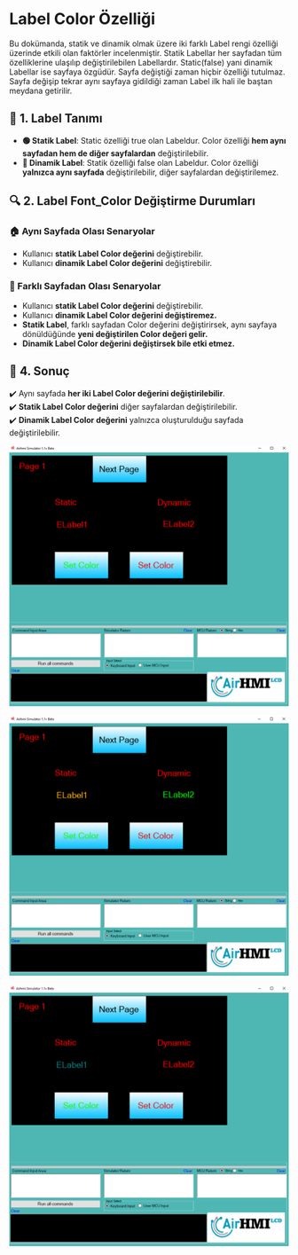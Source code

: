 # Label Color Özelliği

Bu dokümanda, statik ve dinamik olmak üzere iki farklı Label rengi özelliği üzerinde etkili olan faktörler incelenmiştir.
Statik Labellar her sayfadan tüm özelliklerine ulaşılıp değiştirilebilen Labellardır. Static(false) yani dinamik Labellar ise sayfaya özgüdür.
Sayfa değiştiği zaman hiçbir özelliği tutulmaz. Sayfa değişip tekrar aynı sayfaya gidildiği zaman Label ilk hali ile baştan meydana getirilir. 

## 📌 1. Label Tanımı
- **🟢 Statik Label**: Static özelliği true olan Labeldur. Color özelliği **hem aynı sayfadan hem de diğer sayfalardan** değiştirilebilir.
- **🔵 Dinamik Label**: Statik özelliği false olan Labeldur. Color  özelliği **yalnızca aynı sayfada** değiştirilebilir, diğer sayfalardan değiştirilemez.

## 🔍 2. Label Font_Color Değiştirme Durumları
### 🏠 Aynı Sayfada Olası Senaryolar
- Kullanıcı **statik Label Color değerini** değiştirebilir.
- Kullanıcı **dinamik Label Color değerini** değiştirebilir.


### 🔄 Farklı Sayfadan Olası Senaryolar
- Kullanıcı **statik Label Color değerini** değiştirebilir.
- Kullanıcı **dinamik Label Color değerini değiştiremez.**
- **Statik Label**, farklı sayfadan Color değerini değiştirirsek, aynı sayfaya dönüldüğünde **yeni değiştirilen Color değeri gelir.**
- **Dinamik Label Color değerini değiştirsek bile etki etmez.**

## 🎯 4. Sonuç
✔️ Aynı sayfada **her iki Label Color değerini değiştirilebilir**.  
✔️ **Statik Label Color değerini** diğer sayfalardan değiştirilebilir.  
✔️ **Dinamik Label Color değerini** yalnızca oluşturulduğu sayfada değiştirilebilir.  

![Açıklama Metni](1.png)

![Açıklama Metni](2.png)

![Açıklama Metni](3.png)
